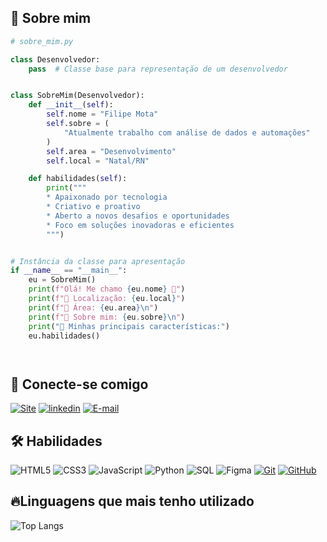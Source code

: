 ## 🚀 Sobre mim

```python
# sobre_mim.py

class Desenvolvedor:
    pass  # Classe base para representação de um desenvolvedor


class SobreMim(Desenvolvedor):
    def __init__(self):
        self.nome = "Filipe Mota"
        self.sobre = (
            "Atualmente trabalho com análise de dados e automações"
        )
        self.area = "Desenvolvimento"
        self.local = "Natal/RN"

    def habilidades(self):
        print("""
        * Apaixonado por tecnologia
        * Criativo e proativo
        * Aberto a novos desafios e oportunidades
        * Foco em soluções inovadoras e eficientes
        """)


# Instância da classe para apresentação
if __name__ == "__main__":
    eu = SobreMim()
    print(f"Olá! Me chamo {eu.nome} 👋")
    print(f"📍 Localização: {eu.local}")
    print(f"💼 Área: {eu.area}\n")
    print(f"🧠 Sobre mim: {eu.sobre}\n")
    print("🚀 Minhas principais características:")
    eu.habilidades()




```
## 🔗 Conecte-se comigo

[![Site](https://img.shields.io/badge/Site-374151?style=for-the-badge&logo=todoist&logoColor=white)](https://www.fmota.dev.br/)
[![linkedin](https://img.shields.io/badge/linkedin-374151?style=for-the-badge&logo=linkedin&logoColor=white)](https://www.linkedin.com/in/fmota-dev/)
[![E-mail](https://img.shields.io/badge/-Email-374151?style=for-the-badge&logo=microsoft-outlook&logoColor=white)](mailto:fmota.web@gmail.com)

## 🛠 Habilidades

![HTML5](https://img.shields.io/badge/HTML5-374151?style=for-the-badge&logo=html5&logoColor=)
![CSS3](https://img.shields.io/badge/CSS3-374151?style=for-the-badge&logo=css3&logoColor=blue)
![JavaScript](https://img.shields.io/badge/JavaScript-374151?style=for-the-badge&logo=javascript&logoColor=)
![Python](https://img.shields.io/badge/Python-374151?style=for-the-badge&logo=python&logoColor=yellow)
![SQL](https://img.shields.io/badge/SQL-374151?style=for-the-badge&logo=postgresql&logoColor=white)
![Figma](https://img.shields.io/badge/Figma-374151?style=for-the-badge&logo=figma&logoColor=purple)
[![Git](https://img.shields.io/badge/Git-374151?style=for-the-badge&logo=git&logoColor=E94D5F)](https://git-scm.com/doc)
[![GitHub](https://img.shields.io/badge/GitHub-374151?style=for-the-badge&logo=github&logoColor=30A3DC)](https://docs.github.com/)

## 🔥Linguagens que mais tenho utilizado

![Top Langs](https://github-readme-stats-git-masterrstaa-rickstaa.vercel.app/api/top-langs/?username=fmota-dev&bg_color=374151&border_color=9ca3af&title_color=fff&text_color=FFF)
